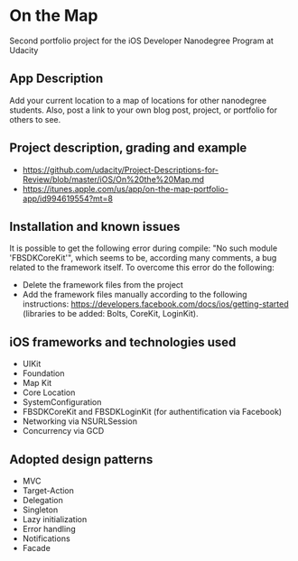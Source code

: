 # On the Map
Second portfolio project for the iOS Developer Nanodegree Program at Udacity

## App Description
Add your current location to a map of locations for other nanodegree students. Also, post a link to your own blog post, project, or portfolio for others to see.

## Project description, grading and example
* https://github.com/udacity/Project-Descriptions-for-Review/blob/master/iOS/On%20the%20Map.md
* https://itunes.apple.com/us/app/on-the-map-portfolio-app/id994619554?mt=8

## Installation and known issues
It is possible to get the following error during compile: "No such module 'FBSDKCoreKit'", which seems to be, according many comments, a bug related to the framework itself. To overcome this error do the following:
* Delete the framework files from the project
* Add the framework files manually according to the following instructions: https://developers.facebook.com/docs/ios/getting-started (libraries to be added: Bolts, CoreKit, LoginKit).

## iOS frameworks and technologies used
* UIKit
* Foundation
* Map Kit
* Core Location
* SystemConfiguration
* FBSDKCoreKit and FBSDKLoginKit (for authentification via Facebook)
* Networking via NSURLSession
* Concurrency via GCD


## Adopted design patterns
* MVC
* Target-Action
* Delegation
* Singleton
* Lazy initialization
* Error handling
* Notifications
* Facade

